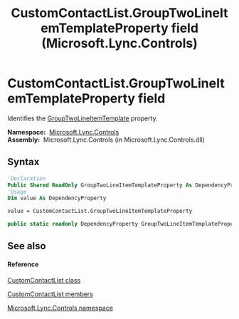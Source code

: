 ﻿---
title: CustomContactList.GroupTwoLineItemTemplateProperty field (Microsoft.Lync.Controls)
TOCTitle: GroupTwoLineItemTemplateProperty field
ms:assetid: F:Microsoft.Lync.Controls.CustomContactList.GroupTwoLineItemTemplateProperty_DI_3_UC_OCS14MrefLyncWPF
ms:mtpsurl: https://msdn.microsoft.com/en-us/library/microsoft.lync.controls.customcontactlist.grouptwolineitemtemplateproperty_di_3_uc_ocs14mreflyncwpf(v=office.15)
ms:contentKeyID: 48594526
ms.date: 07/28/2014
mtps_version: v=office.15
f1_keywords:
- Microsoft.Lync.Controls.CustomContactList.GroupTwoLineItemTemplateProperty
dev_langs:
- CSharp
- JScript
- VB
- other
---

# CustomContactList.GroupTwoLineItemTemplateProperty field

Identifies the [GroupTwoLineItemTemplate](customcontactlist-grouptwolineitemtemplate-property-microsoft-lync-controls_1.md) property.

**Namespace:**  [Microsoft.Lync.Controls](microsoft-lync-controls-namespace_1.md)  
**Assembly:**  Microsoft.Lync.Controls (in Microsoft.Lync.Controls.dll)

## Syntax

``` vb
'Declaration
Public Shared ReadOnly GroupTwoLineItemTemplateProperty As DependencyProperty
'Usage
Dim value As DependencyProperty

value = CustomContactList.GroupTwoLineItemTemplateProperty
```

``` csharp
public static readonly DependencyProperty GroupTwoLineItemTemplateProperty
```

## See also

#### Reference

[CustomContactList class](customcontactlist-class-microsoft-lync-controls_1.md)

[CustomContactList members](customcontactlist-members-microsoft-lync-controls_1.md)

[Microsoft.Lync.Controls namespace](microsoft-lync-controls-namespace_1.md)

